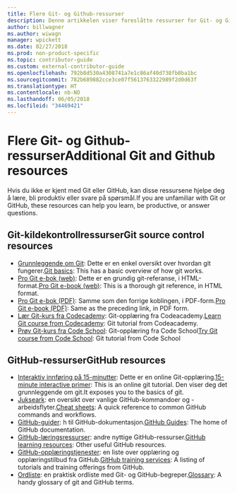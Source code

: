 ```yaml
---
title: Flere Git- og Github-ressurser
description: Denne artikkelen viser foreslåtte ressurser for Git- og GitHub-læring for bidrag til docs.microsoft.com.
author: billwagner
ms.author: wiwagn
manager: wpickett
ms.date: 02/27/2018
ms.prod: non-product-specific
ms.topic: contributor-guide
ms.custom: external-contributor-guide
ms.openlocfilehash: 792b8d530a4308741a7e1c86af40d738fb0ba1bc
ms.sourcegitcommit: 782b689882cce3ce07f5613763322989f2d0d63f
ms.translationtype: HT
ms.contentlocale: nb-NO
ms.lasthandoff: 06/05/2018
ms.locfileid: "34469421"
---
```

# <a name="additional-git-and-github-resources"></a><span data-ttu-id="568ef-103">Flere Git- og Github-ressurser</span><span class="sxs-lookup"><span data-stu-id="568ef-103">Additional Git and Github resources</span></span>

<span data-ttu-id="568ef-104">Hvis du ikke er kjent med Git eller GitHub, kan disse ressursene hjelpe deg å lære, bli produktiv eller svare på spørsmål.</span><span class="sxs-lookup"><span data-stu-id="568ef-104">If you are unfamiliar with Git or GitHub, these resources can help you learn, be productive, or answer questions.</span></span>

## <a name="git-source-control-resources"></a><span data-ttu-id="568ef-105">Git-kildekontrollressurser</span><span class="sxs-lookup"><span data-stu-id="568ef-105">Git source control resources</span></span>

- <span data-ttu-id="568ef-106">[Grunnleggende om Git](https://go.microsoft.com/fwlink/?linkid=853939): Dette er en enkel oversikt over hvordan git fungerer.</span><span class="sxs-lookup"><span data-stu-id="568ef-106">[Git basics](https://go.microsoft.com/fwlink/?linkid=853939): This has a basic overview of how git works.</span></span>
- <span data-ttu-id="568ef-107">[Pro Git e-bok (web)](https://go.microsoft.com/fwlink/?linkid=853940): Dette er en grundig git-referanse, i HTML-format.</span><span class="sxs-lookup"><span data-stu-id="568ef-107">[Pro Git e-book (web)](https://go.microsoft.com/fwlink/?linkid=853940): This is a thorough git reference, in HTML format.</span></span>
- <span data-ttu-id="568ef-108">[Pro Git e-bok (PDF)](https://progit2.s3.amazonaws.com/en/2016-03-22-f3531/progit-en.1084.pdf): Samme som den forrige koblingen, i PDF-form.</span><span class="sxs-lookup"><span data-stu-id="568ef-108">[Pro Git e-book (PDF)](https://progit2.s3.amazonaws.com/en/2016-03-22-f3531/progit-en.1084.pdf): Same as the preceding link, in PDF form.</span></span>
- <span data-ttu-id="568ef-109">[Lær Git-kurs fra Codecademy](https://www.codecademy.com/learn/learn-git): Git-opplæring fra Codeacademy.</span><span class="sxs-lookup"><span data-stu-id="568ef-109">[Learn Git course from Codecademy](https://www.codecademy.com/learn/learn-git): Git tutorial from Codeacademy.</span></span>
- <span data-ttu-id="568ef-110">[Prøv Git-kurs fra Code School](https://www.codeschool.com/courses/try-git): Git-opplæring fra Code School</span><span class="sxs-lookup"><span data-stu-id="568ef-110">[Try Git course from Code School](https://www.codeschool.com/courses/try-git): Git tutorial from Code School</span></span>

## <a name="github-resources"></a><span data-ttu-id="568ef-111">GitHub-ressurser</span><span class="sxs-lookup"><span data-stu-id="568ef-111">GitHub resources</span></span>

- <span data-ttu-id="568ef-112">[Interaktiv innføring på 15-minutter](https://try.github.io/): Dette er en online Git-opplæring.</span><span class="sxs-lookup"><span data-stu-id="568ef-112">[15-minute interactive primer](https://try.github.io/): This is an online git tutorial.</span></span> <span data-ttu-id="568ef-113">Den viser deg det grunnleggende om git.</span><span class="sxs-lookup"><span data-stu-id="568ef-113">It exposes you to the basics of git.</span></span>
- <span data-ttu-id="568ef-114">[Jukseark](https://go.microsoft.com/fwlink/?linkid=853941): en oversikt over vanlige GitHub-kommandoer og -arbeidsflyter.</span><span class="sxs-lookup"><span data-stu-id="568ef-114">[Cheat sheets](https://go.microsoft.com/fwlink/?linkid=853941): A quick reference to common GitHub commands and workflows.</span></span>
- <span data-ttu-id="568ef-115">[GitHub-guider](https://guides.github.com/): h til GitHub-dokumentasjon.</span><span class="sxs-lookup"><span data-stu-id="568ef-115">[GitHub Guides](https://guides.github.com/): The home of GitHub documentation.</span></span>
- <span data-ttu-id="568ef-116">[GitHub-læringsressurser](https://help.github.com/articles/git-and-github-learning-resources/): andre nyttige GitHub-ressurser.</span><span class="sxs-lookup"><span data-stu-id="568ef-116">[GitHub learning resources](https://help.github.com/articles/git-and-github-learning-resources/): Other useful GitHub resources.</span></span>
- <span data-ttu-id="568ef-117">[GitHub-opplæringstjenester](https://services.github.com/training/): en liste over opplæring og opplæringstilbud fra GitHub.</span><span class="sxs-lookup"><span data-stu-id="568ef-117">[GitHub training services](https://services.github.com/training/): A listing of tutorials and training offerings from GitHub.</span></span>
- <span data-ttu-id="568ef-118">[Ordliste](https://help.github.com/articles/github-glossary): en praktisk ordliste med Git- og GitHub-begreper.</span><span class="sxs-lookup"><span data-stu-id="568ef-118">[Glossary](https://help.github.com/articles/github-glossary): A handy glossary of git and GitHub terms.</span></span>
